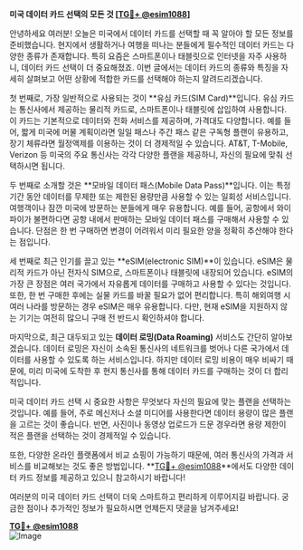 **미국 데이터 카드 선택의 모든 것 [[TG💪+ @esim1088](https://t.me/s/esim1088)]**

안녕하세요 여러분! 오늘은 미국에서 데이터 카드를 선택할 때 꼭 알아야 할 모든 정보를 준비했습니다. 현지에서 생활하거나 여행을 떠나는 분들에게 필수적인 데이터 카드는 다양한 종류가 존재합니다. 특히 요즘은 스마트폰이나 태블릿으로 인터넷을 자주 사용하니, 데이터 카드 선택이 더 중요해졌죠. 이번 글에서는 데이터 카드의 종류와 특징을 자세히 살펴보고 어떤 상황에 적합한 카드를 선택해야 하는지 알려드리겠습니다.

첫 번째로, 가장 일반적으로 사용되는 것이 **유심 카드(SIM Card)**입니다. 유심 카드는 통신사에서 제공하는 물리적 카드로, 스마트폰이나 태블릿에 삽입하여 사용합니다. 이 카드는 기본적으로 데이터와 전화 서비스를 제공하며, 가격대도 다양합니다. 예를 들어, 짧게 미국에 머물 계획이라면 일일 패스나 주간 패스 같은 구독형 플랜이 유용하고, 장기 체류라면 월정액제를 이용하는 것이 더 경제적일 수 있습니다. AT&T, T-Mobile, Verizon 등 미국의 주요 통신사는 각각 다양한 플랜을 제공하니, 자신의 필요에 맞춰 선택하시면 됩니다.

두 번째로 소개할 것은 **모바일 데이터 패스(Mobile Data Pass)**입니다. 이는 특정 기간 동안 데이터를 무제한 또는 제한된 용량만큼 사용할 수 있는 일회성 서비스입니다. 여행객이나 잠깐 미국에 방문하는 분들에게 매우 유용합니다. 예를 들어, 공항에서 와이파이가 불편하다면 공항 내에서 판매하는 모바일 데이터 패스를 구매해서 사용할 수 있습니다. 단점은 한 번 구매하면 변경이 어려워서 미리 필요한 양을 정확히 추산해야 한다는 점입니다.

세 번째로 최근 인기를 끌고 있는 **eSIM(electronic SIM)**이 있습니다. eSIM은 물리적 카드가 아닌 전자식 SIM으로, 스마트폰이나 태블릿에 내장되어 있습니다. eSIM의 가장 큰 장점은 여러 국가에서 자유롭게 데이터를 구매하고 사용할 수 있다는 것입니다. 또한, 한 번 구매한 후에는 실물 카드를 바꿀 필요가 없어 편리합니다. 특히 해외여행 시 여러 나라를 방문하는 경우 eSIM은 매우 유용합니다. 다만, 현재 eSIM을 지원하지 않는 기기는 여전히 많으니 구매 전 반드시 확인하셔야 합니다.

마지막으로, 최근 대두되고 있는 **데이터 로밍(Data Roaming)** 서비스도 간단히 알아보겠습니다. 데이터 로밍은 자신이 소속된 통신사의 네트워크를 벗어나 다른 국가에서 데이터를 사용할 수 있도록 하는 서비스입니다. 하지만 데이터 로밍 비용이 매우 비싸기 때문에, 미리 미국에 도착한 후 현지 통신사를 통해 데이터 카드를 구매하는 것이 더 합리적입니다.

미국 데이터 카드 선택 시 중요한 사항은 무엇보다 자신의 필요에 맞는 플랜을 선택하는 것입니다. 예를 들어, 주로 메신저나 소셜 미디어를 사용한다면 데이터 용량이 많은 플랜을 고르는 것이 좋습니다. 반면, 사진이나 동영상 업로드가 드문 경우라면 용량 제한이 적은 플랜을 선택하는 것이 경제적일 수 있습니다.

또한, 다양한 온라인 플랫폼에서 비교 쇼핑이 가능하기 때문에, 여러 통신사의 가격과 서비스를 비교해보는 것도 좋은 방법입니다. **[TG💪+ @esim1088](https://t.me/s/esim1088)**에서도 다양한 데이터 카드 정보를 제공하고 있으니 참고하시기 바랍니다!

여러분의 미국 데이터 카드 선택이 더욱 스마트하고 편리하게 이루어지길 바랍니다. 궁금한 점이나 추가적인 정보가 필요하시면 언제든지 댓글을 남겨주세요! 

**[TG💪+ @esim1088](https://t.me/s/esim1088)**  
![Image](https://i.postimg.cc/Y0z9fWf4/image.png)